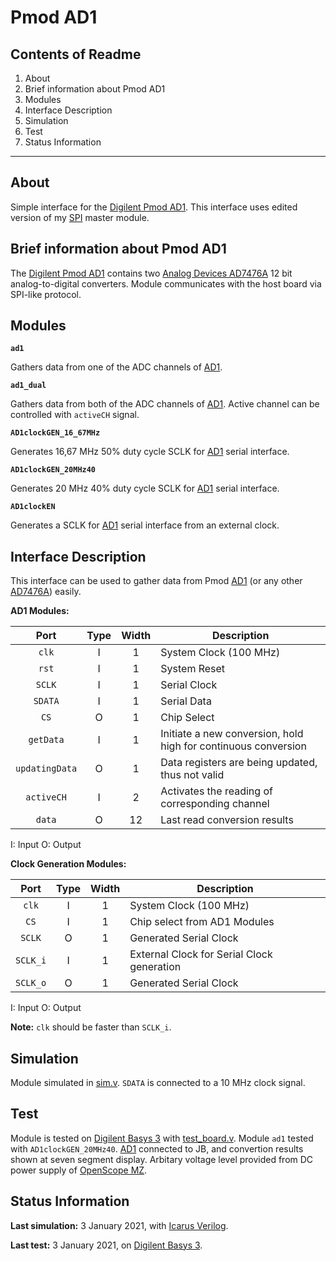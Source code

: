 # Pmod AD1

## Contents of Readme

1. About
2. Brief information about Pmod AD1
3. Modules
4. Interface Description
5. Simulation
6. Test
7. Status Information

---

## About

Simple interface for the [Digilent Pmod AD1](https://reference.digilentinc.com/reference/pmod/pmodad1/start). This interface uses edited version of my [SPI](https://gitlab.com/suoglu/spi) master module.

## Brief information about Pmod AD1

The [Digilent Pmod AD1](https://reference.digilentinc.com/reference/pmod/pmodad1/start) contains two [Analog Devices AD7476A](https://www.analog.com/media/cn/technical-documentation/evaluation-documentation/AD7476A_7477A_7478A.pdf) 12 bit analog-to-digital converters. Module communicates with the host board via SPI-like protocol.

## Modules

**`ad1`**

Gathers data from one of the ADC channels of [AD1](https://reference.digilentinc.com/reference/pmod/pmodad1/start).

**`ad1_dual`**

Gathers data from both of the ADC channels of [AD1](https://reference.digilentinc.com/reference/pmod/pmodad1/start). Active channel can be controlled with `activeCH` signal.

**`AD1clockGEN_16_67MHz`**

Generates 16,67 MHz 50% duty cycle SCLK for [AD1](https://reference.digilentinc.com/reference/pmod/pmodad1/start) serial interface.

**`AD1clockGEN_20MHz40`**

Generates 20 MHz 40% duty cycle SCLK for [AD1](https://reference.digilentinc.com/reference/pmod/pmodad1/start) serial interface.

**`AD1clockEN`**

Generates a SCLK for [AD1](https://reference.digilentinc.com/reference/pmod/pmodad1/start) serial interface from an external clock.

## Interface Description

This interface can be used to gather data from Pmod [AD1](https://reference.digilentinc.com/reference/pmod/pmodad1/start) (or any other [AD7476A](https://www.analog.com/media/cn/technical-documentation/evaluation-documentation/AD7476A_7477A_7478A.pdf)) easily.

**AD1 Modules:**

|   Port   | Type | Width |  Description |
| :------: | :----: | :----: | ------ |
|  `clk`   | I | 1 | System Clock (100 MHz) |
|  `rst`   | I | 1 | System Reset |
|  `SCLK`   | I | 1 | Serial Clock |
|  `SDATA`   | I | 1 | Serial Data |
|  `CS`   | O | 1 | Chip Select |
|  `getData`   | I | 1 | Initiate a new conversion, hold high for continuous conversion |
|  `updatingData`   | O | 1 | Data registers are being updated, thus not valid |
|  `activeCH`   | I | 2 | Activates the reading of corresponding channel |
|  `data`   | O | 12 | Last read conversion results |

I: Input  O: Output

**Clock Generation Modules:**

|   Port   | Type | Width |  Description |
| :------: | :----: | :----: | ------ |
|  `clk`   | I | 1 | System Clock (100 MHz) |
|  `CS`   | I | 1 | Chip select from AD1 Modules |
|  `SCLK`   | O | 1 | Generated Serial Clock |
|  `SCLK_i`   | I | 1 | External Clock for Serial Clock generation |
|  `SCLK_o`   | O | 1 | Generated Serial Clock |

I: Input  O: Output

**Note:** `clk` should be faster than `SCLK_i`.

## Simulation

Module simulated in [sim.v](Simulation/sim.v). `SDATA` is connected to a  10 MHz clock signal.

## Test

Module is tested on [Digilent Basys 3](https://reference.digilentinc.com/reference/programmable-logic/basys-3/reference-manual) with [test_board.v](Test/test_board.v). Module `ad1` tested with `AD1clockGEN_20MHz40`. [AD1](https://reference.digilentinc.com/reference/pmod/pmodad1/start) connected to JB, and convertion results shown at seven segment display. Arbitary voltage level provided from DC power supply of [OpenScope MZ](https://reference.digilentinc.com/reference/instrumentation/openscope-mz/start?redirect=1).

## Status Information

**Last simulation:** 3 January 2021, with [Icarus Verilog](http://iverilog.icarus.com).

**Last test:** 3 January 2021, on [Digilent Basys 3](https://reference.digilentinc.com/reference/programmable-logic/basys-3/reference-manual).
